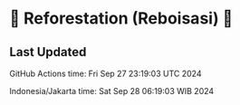 
# 🌳 Reforestation (Reboisasi) 🌲

## Last Updated

GitHub Actions time: Fri Sep 27 23:19:03 UTC 2024

Indonesia/Jakarta time: Sat Sep 28 06:19:03 WIB 2024
